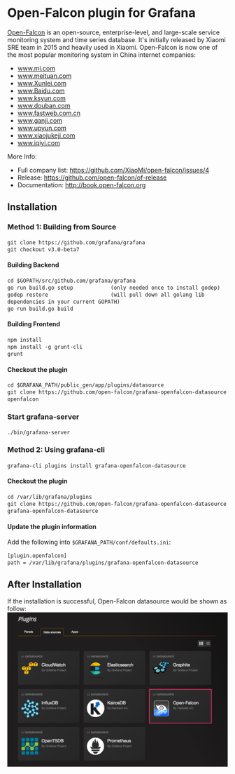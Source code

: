 # Open-Falcon plugin for Grafana

[Open-Falcon](https://github.com/open-falcon/open-falcon) is an open-source, enterprise-level, and large-scale service monitoring system and time series database. It's initially released by Xiaomi SRE team in 2015 and heavily used in Xiaomi. Open-Falcon is now one of the most popular monitoring system in China internet companies:

- www.mi.com
- www.meituan.com
- www.Xunlei.com
- www.Baidu.com
- www.ksyun.com
- www.douban.com
- www.fastweb.com.cn
- www.ganji.com
- www.upyun.com
- www.xiaojukeji.com
- www.iqiyi.com

More Info:

- Full company list: https://github.com/XiaoMi/open-falcon/issues/4
- Release: https://github.com/open-falcon/of-release
- Documentation: http://book.open-falcon.org

## Installation


### Method 1: Building from Source

```
git clone https://github.com/grafana/grafana
git checkout v3.0-beta7
```

#### Building Backend
```
cd $GOPATH/src/github.com/grafana/grafana
go run build.go setup            (only needed once to install godep)
godep restore                    (will pull down all golang lib dependencies in your current GOPATH)
go run build.go build
```

#### Building Frontend
```
npm install
npm install -g grunt-cli
grunt
```

#### Checkout the plugin
```
cd $GRAFANA_PATH/public_gen/app/plugins/datasource
git clone https://github.com/open-falcon/grafana-openfalcon-datasource openfalcon
```

### Start grafana-server
```
./bin/grafana-server
```

### Method 2: Using grafana-cli

`grafana-cli plugins install grafana-openfalcon-datasource`

#### Checkout the plugin

```
cd /var/lib/grafana/plugins
git clone https://github.com/open-falcon/grafana-openfalcon-datasource grafana-openfalcon-datasource
```

#### Update the plugin information

Add the following into `$GRAFANA_PATH/conf/defaults.ini`:
```
[plugin.openfalcon]
path = /var/lib/grafana/plugins/grafana-openfalcon-datasource
```

## After Installation
If the installation is successful, Open-Falcon datasource would be shown as follow:
![](https://raw.githubusercontent.com/hitripod/kordan.common.store/master/images/open-falcon/grafana_plugin_1.png)
